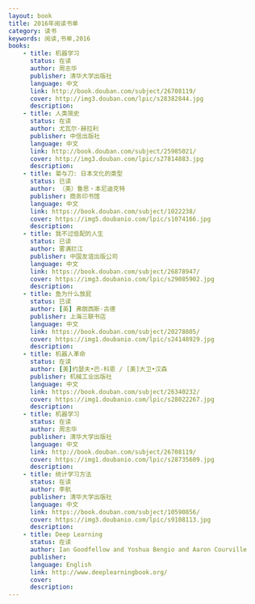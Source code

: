 ```yaml
---
layout: book
title: 2016年阅读书单
category: 读书
keywords: 阅读,书单,2016
books: 
    - title: 机器学习
      status: 在读
      author: 周志华
      publisher: 清华大学出版社
      language: 中文
      link: http://book.douban.com/subject/26708119/          
      cover: http://img3.douban.com/lpic/s28382844.jpg
      description: 
    - title: 人类简史
      status: 在读
      author: 尤瓦尔·赫拉利 
      publisher: 中信出版社
      language: 中文
      link: http://book.douban.com/subject/25985021/          
      cover: http://img3.douban.com/lpic/s27814883.jpg
      description: 
	- title: 菊与刀: 日本文化的类型
      status: 已读
      author: （美）鲁思・本尼迪克特 
      publisher: 商务印书馆
      language: 中文
      link: https://book.douban.com/subject/1022238/        
      cover: https://img5.doubanio.com/lpic/s1074166.jpg
      description: 
    - title: 我不过低配的人生
      status: 已读
      author: 雾满拦江
      publisher: 中国友谊出版公司
      language: 中文
      link: https://book.douban.com/subject/26878947/         
      cover: https://img3.doubanio.com/lpic/s29085902.jpg
      description: 
    - title: 鱼为什么放屁
      status: 已读
      author: [英] 弗朗西斯·古德 
      publisher: 上海三联书店
      language: 中文
      link: https://book.douban.com/subject/20278805/        
      cover: https://img1.doubanio.com/lpic/s24148929.jpg
      description: 
    - title: 机器人革命
      status: 在读
      author: [美]约瑟夫•巴-科恩 / [美]大卫•汉森 
      publisher: 机械工业出版社
      language: 中文
      link: https://book.douban.com/subject/26340232/       
      cover: https://img1.doubanio.com/lpic/s28022267.jpg
      description: 
    - title: 机器学习
      status: 在读
      author: 周志华
      publisher: 清华大学出版社
      language: 中文
      link: http://book.douban.com/subject/26708119/          
      cover: https://img1.doubanio.com/lpic/s28735609.jpg
      description: 
    - title: 统计学习方法
      status: 在读
      author: 李航 
      publisher: 清华大学出版社
      language: 中文
      link: https://book.douban.com/subject/10590856/          
      cover: https://img3.doubanio.com/lpic/s9108113.jpg
      description:    
    - title: Deep Learning
      status: 在读
      author: Ian Goodfellow and Yoshua Bengio and Aaron Courville 
      publisher: 
      language: English
      link: http://www.deeplearningbook.org/         
      cover: 
      description: 
---
```





     
  